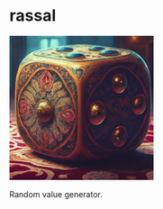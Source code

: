 # rassal
<p>
    <img src="/docs/icon.jpeg" width="256" height="256" />
</p>

Random value generator.
